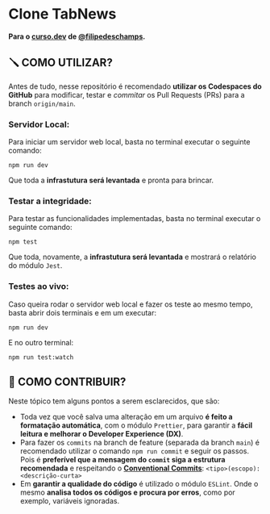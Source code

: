 # Clone TabNews

**Para o [curso.dev](https://curso.dev) de [@filipedeschamps](https://github.com/filipedeschamps).**

## 🪛 COMO UTILIZAR?

Antes de tudo, nesse repositório é recomendado **utilizar os Codespaces do GitHub** para modificar, testar e _commitar_ os Pull Requests (PRs) para a branch `origin/main`.

### Servidor Local:

Para iniciar um servidor web local, basta no terminal executar o seguinte comando:

```
npm run dev
```

Que toda a **infrastutura será levantada** e pronta para brincar.

### Testar a integridade:

Para testar as funcionalidades implementadas, basta no terminal executar o seguinte comando:

```
npm test
```

Que toda, novamente, a **infrastutura será levantada** e mostrará o relatório do módulo `Jest`.

### Testes ao vivo:

Caso queira rodar o servidor web local e fazer os teste ao mesmo tempo, basta abrir dois terminais e em um executar:

```
npm run dev
```

E no outro terminal:

```
npm run test:watch
```

## 🤝 COMO CONTRIBUIR?

Neste tópico tem alguns pontos a serem esclarecidos, que são:

- Toda vez que você salva uma alteração em um arquivo **é feito a formatação automática**, com o módulo `Prettier`, para garantir a **fácil leitura e melhorar o Developer Experience (DX)**.
- Para fazer os `commits` na branch de feature (separada da branch `main`) é recomendado utilizar o comando `npm run commit` e seguir os passos. Pois é **preferível que a mensagem do `commit` siga a estrutura recomendada** e respeitando o **[Conventional Commits](https://www.conventionalcommits.org/pt-br/v1.0.0/)**: `<tipo>(escopo): <descrição-curta>`
- Em **garantir a qualidade do código** é utilizado o módulo `ESLint`. Onde o mesmo **analisa todos os códigos e procura por erros**, como por exemplo, variáveis ignoradas.
